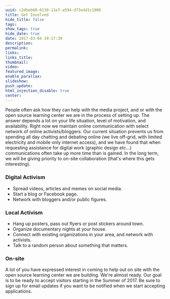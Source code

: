 ```yaml
---
uuid: c2dbeb60-0130-11e7-a594-d73e4d1c1906
title: Get Involved
hide_title: false
tags:
show_tags: true
hide_date: true
date: 2017-03-04 19:17:39
description:
permalink:
links:
links_title:
thumbnail:
video:
featured_image:
enable_parallax:
slideshow:
push_update:
html_injection_disable: true
center:
---
```

People often ask how they can help with the media project, and or with the open source learning center we are in the process of setting up. The answer depends a lot on your life situation, level of motivation, and availability.  Right now we maintain online communication with select network of online activists/bloggers. Our current situation prevents us from spending all day chatting and debating online (we live off-grid, with limited electricity and mobile only internet access), and we have found that when requesting assistance for digital work (graphic design etc...) communications often take up more time than is gained. In the long term, we will be giving priority to on-site collaboration (that's where this gets interesting).


### Digital Activism
* Spread videos, articles and memes on social media.
* Start a blog or Facebook page.
* Network with bloggers and/or public figures.

### Local Activism
* Hang up posters, pass out flyers or post stickers around town.
* Organize documentary nights at your house.
* Connect with existing organizations in your area, and network with activists.
* Talk to a random person about something that matters.
 
### On-site
A lot of you have expressed interest in coming to help out on site with the open source learning center we are building. We're almost ready. Our goal is to be ready to accept visitors starting in the Summer of 2017. Be sure to sign up for email updates if you want to be notified when we start accepting applications.
